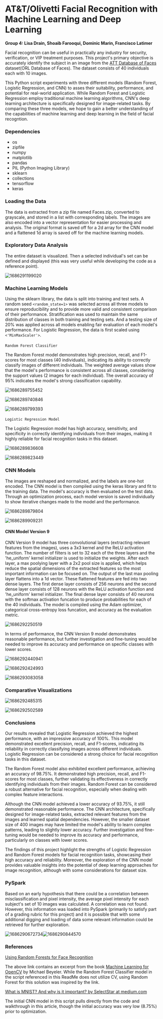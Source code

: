 
# AT&T/Olivetti Facial Recognition with Machine Learning and Deep Learning

**Group 4: Lisa Drain, Shoaib Farooqui, Dominic Marin, Francisco Latimer**

Facial recognition can be useful in practically any industry for security, verification, or VIP treatment purposes. This project's primary objective is accurately identify the subject in an image from the [ATT Database of Faces](https://www.kaggle.com/datasets/kasikrit/att-database-of-faces) dataset(ORL Database of Faces). The dataset consists of 40 individuals each with 10 images.

This Python script experiments with three different models (Random Forest, Logistic Regression, and CNN) to asses their suitability, performance, and potential for real-world application. While Random Forest and Logistic Regression employ traditional machine learning algorithms, CNN's deep learning architecture is specifically designed for image-related tasks. By comparing these three models, we hope to gain a better understanding of the capabilities of machine learning and deep learning in the field of facial recogntion.

### Dependencies

* os
* zipfile
* numpy
* matplotlib
* pandas
* PIL (Python Imaging Library)
* sklearn
* collections
* tensorflow
* keras

### Loading the Data

The data is extracted from a zip file named Faces.zip, converted to grayscale, and stored in a list with corresponding labels. The images are also encoded into a vector representation for easier processing and analysis. The original format is saved off for a 2d array for the CNN model and a flattened 1d array is saved off for the machine learning models.

### Exploratory Data Analysis

The entire dataset is visualized. Then a selected individual's set can be defined and displayed (this was very useful while developing the code as a reference point).

![1686291199020](image/README/1686291199020.png)

### Machine Learning Models

Using the sklearn library, the data is split into training and test sets. A random seed `<random_state=1>` was selected across all three models to ensure reproducibility and to provide more valid and consistent comparison of their performance. Stratification was used to maintain the same distribution of classes in both training and testing sets. And a testing size of 20% was applied across all models enabling fair evaluation of each model's performance. For Logistic Regression, the data is first scaled using `<'MinMaxScaler'>`.

#### 
    Random Forest Classifier

The Random Forest model demonstrates high precision, recall, and F1-scores for most classes (40 individuals), indicating its ability to correctly classify images of different individuals. The weighted average values show that the model's performance is consistent across all classes, considering the support values (2 images for each individual). The overall accuracy of 95% indicates the model's strong classification capability.

![1686289755452](image/README/1686289755452.png)

![1686289740846](image/README/1686289740846.png)

![1686289799393](image/README/1686289799393.png)

#### 
    Logistic Regression Model

The Logistic Regression model has high accuracy, sensitivity, and specificity in correctly identifying individuals from their images, making it highly reliable for facial recognition tasks in this dataset.

![1686289836608](image/README/1686289836608.png)

![1686289823449](image/README/1686289823449.png)

### CNN Models

The images are reshaped and normalized, and the labels are one-hot encoded. The CNN model is then compiled using the keras library and fit to the training data. The model's accuracy is then evaluated on the test data. Through an optimization process, each model version is saved individually to show iterative changes made to the model and the performance.

![1686289879804](image/README/1686289879804.png)

![1686289909231](image/README/1686289909231.png)

#### CNN Model Version 9

CNN Version 9 model has three convolutional layers (extracting relevant features from the images), uses a 3x3 kernel and the ReLU activation function. The number of filters is set to 32 each of the three layers and the 'he_uniform' kernel initializer is used to initialize the weights. After each layer, a max poolying layer with a 2x2 pool size is applied, which helps reduce the spatial dimensions of the extracted features so the most important information can be focused on. The output of the last max pooling layer flattens into a 1d vector. These flattened features are fed into two dense layers. The first dense layer consists of 256 neurons and the second dense layer consists of 128 neurons with the ReLU activation function and 'he_uniform' kernel initializer. The final dense layer consists of 40 neurons with the softmax activation funcation to produce probabilities for each of the 40 individuals. The model is compiled using the Adam optimizer, categorical cross-entropy loss funcation, and accuracy as the evaluation metric.

![1686292250519](image/README/1686292250519.png)

In terms of performance, the CNN Version 9 model demonstrates reasonable performance, but further investigation and fine-tuning would be needed to improve its accuracy and performance on specific classes with lower scores. 

![1686292440941](image/README/1686292440941.png)

![1686292424993](image/README/1686292424993.png)

![1686293083058](image/README/1686293083058.png)

### Comparative Visualizations

![1686292485315](image/README/1686292485315.png)

![1686292502589](image/README/1686292502589.png)

### Conclusions

Our results revealed that Logistic Regression achieved the highest performance, with an impressive accuracy of 100%. This model demonstrated excellent precision, recall, and F1-scores, indicating its reliability in correctly classifying images across different individuals. Logistic Regression can be considered a strong choice for facial recognition tasks in this dataset.

The Random Forest model also exhibited excellent performance, achieving an accuracy of 98.75%. It demonstrated high precision, recall, and F1-scores for most classes, further validating its effectiveness in correctly identifying individuals from their images. Random Forest can be considered a robust alternative for facial recognition, especially when dealing with complex feature interactions.

Although the CNN model achieved a lower accuracy of 93.75%, it still demonstrated reasonable performance. The CNN architecture, specifically designed for image-related tasks, extracted relevant features from the images and learned spatial dependencies. However, the smaller dataset size of 400 images may have limited the model's ability to learn complex patterns, leading to slightly lower accuracy. Further investigation and fine-tuning would be needed to improve its accuracy and performance, particularly on classes with lower scores.

The findings of this project highlight the strengths of Logistic Regression and Random Forest models for facial recognition tasks, showcasing their high accuracy and reliability. Moreover, the exploration of the CNN model provides valuable insights into the potential of deep learning approaches for image recognition, although with some considerations for dataset size.

### PySpark

Based on an early hypothesis that there could be a correlation between misclassification and pixel intensity, the average pixel intensity for each subject's set of 10 images was calculated. A correlation was not found. However, this information was loaded into PySpark (primarily to satisfy part of a grading rubric for this project) and it is possible that with some additional digging and loading of data some relevant information could be retrieved for further exploration. 

![1686290672734](image/README/1686290672734.png)![1686290844570](image/README/1686290844570.png)

### References

[Using Random Forests for Face Recognition](https://notebook.community/mbeyeler/opencv-machine-learning/notebooks/10.03-Using-Random-Forests-for-Face-Recognition)

The above link contains an excerpt from the book [Machine Learning for OpenCV](https://www.packtpub.com/big-data-and-business-intelligence/machine-learning-opencv) by Michael Beyeler. While the Random Forest Classifier model in the script referenced in this ReadMe does not utilize CV, using Random Forest for this solution was inspired by the link.

[What is MNIST? And why is it important? by SelectStar at medium.com](https://selectstar-ai.medium.com/what-is-mnist-and-why-is-it-important-e9a269edbad5)

The initial CNN model in this script pulls directly from the code and walkthrough in this article, though the initial accuracy was very low (8.75%) prior to optimization.
